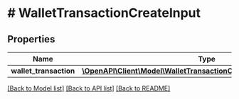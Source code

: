 # # WalletTransactionCreateInput

## Properties

Name | Type | Description | Notes
------------ | ------------- | ------------- | -------------
**wallet_transaction** | [**\OpenAPI\Client\Model\WalletTransactionCreateInputWalletTransaction**](WalletTransactionCreateInputWalletTransaction.md) |  |

[[Back to Model list]](../../README.md#models) [[Back to API list]](../../README.md#endpoints) [[Back to README]](../../README.md)
